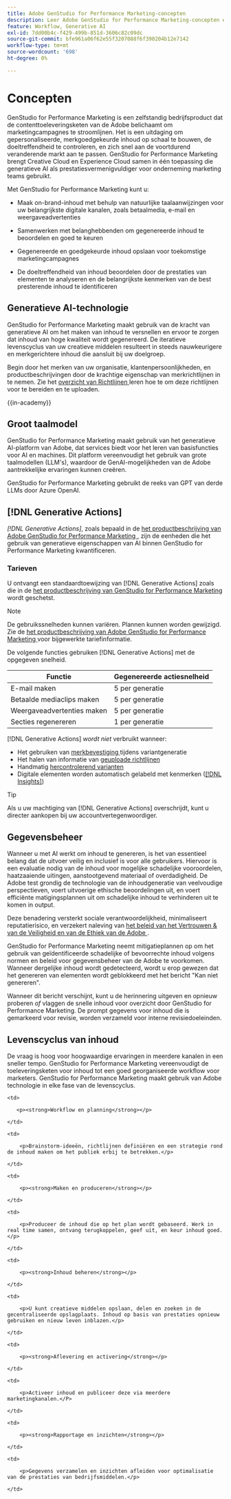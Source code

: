 ```yaml
---
title: Adobe GenStudio for Performance Marketing-concepten
description: Leer Adobe GenStudio for Performance Marketing-concepten en -terminologie.
feature: Workflow, Generative AI
exl-id: 7dd00b4c-f429-499b-851d-3606c82c09dc
source-git-commit: bfe961a06f62e55f3207088f6f390204b12e7142
workflow-type: tm+mt
source-wordcount: '698'
ht-degree: 0%

---
```


# Concepten

GenStudio for Performance Marketing is een zelfstandig bedrijfsproduct dat de contenttoeleveringsketen van de Adobe belichaamt om marketingcampagnes te stroomlijnen. Het is een uitdaging om gepersonaliseerde, merkgoedgekeurde inhoud op schaal te bouwen, de doeltreffendheid te controleren, en zich snel aan de voortdurend veranderende markt aan te passen. GenStudio for Performance Marketing brengt Creative Cloud en Experience Cloud samen in één toepassing die generatieve AI als prestatiesvermenigvuldiger voor onderneming marketing teams gebruikt.

Met GenStudio for Performance Marketing kunt u:

* Maak on-brand-inhoud met behulp van natuurlijke taalaanwijzingen voor uw belangrijkste digitale kanalen, zoals betaalmedia, e-mail en weergaveadvertenties

* Samenwerken met belanghebbenden om gegenereerde inhoud te beoordelen en goed te keuren
* Gegenereerde en goedgekeurde inhoud opslaan voor toekomstige marketingcampagnes
* De doeltreffendheid van inhoud beoordelen door de prestaties van elementen te analyseren en de belangrijkste kenmerken van de best presterende inhoud te identificeren

## Generatieve AI-technologie

GenStudio for Performance Marketing maakt gebruik van de kracht van generatieve AI om het maken van inhoud te versnellen en ervoor te zorgen dat inhoud van hoge kwaliteit wordt gegenereerd. De iteratieve levenscyclus van uw creatieve middelen resulteert in steeds nauwkeurigere en merkgerichtere inhoud die aansluit bij uw doelgroep.

Begin door het merken van uw organisatie, klantenpersoonlijkheden, en productbeschrijvingen door de krachtige eigenschap van merkrichtlijnen in te nemen. Zie het [ overzicht van Richtlijnen ](../user-guide/guidelines/overview.md) leren hoe te om deze richtlijnen voor te bereiden en te uploaden.

{{in-academy}}

## Groot taalmodel

GenStudio for Performance Marketing maakt gebruik van het generatieve AI-platform van Adobe, dat services biedt voor het leren van basisfuncties voor AI en machines. Dit platform vereenvoudigt het gebruik van grote taalmodellen (LLM&#39;s), waardoor de GenAI-mogelijkheden van de Adobe aantrekkelijke ervaringen kunnen creëren.

GenStudio for Performance Marketing gebruikt de reeks van GPT van derde LLMs door Azure OpenAI.<!-- Claude, and Gemini models. -->

## [!DNL Generative Actions]

_[!DNL Generative Actions]_, zoals bepaald in de [ het productbeschrijving van Adobe GenStudio for Performance Marketing ](https://helpx.adobe.com/legal/product-descriptions/adobe-genstudio-for-performance-marketing---product-description.html), zijn de eenheden die het gebruik van generatieve eigenschappen van AI binnen GenStudio for Performance Marketing kwantificeren.

<!-- Add example about usage mode?
Where users check how many generative actions they have left
How they re-up their genactions
If genactions roll over month to month or not -->

### Tarieven

U ontvangt een standaardtoewijzing van [!DNL Generative Actions] zoals die in de [ het productbeschrijving van GenStudio for Performance Marketing ](https://helpx.adobe.com/legal/product-descriptions/adobe-genstudio-for-performance-marketing---product-description.html) wordt geschetst.

>[!NOTE]
>
>De gebruikssnelheden kunnen variëren. Plannen kunnen worden gewijzigd. Zie de [ het productbeschrijving van Adobe GenStudio for Performance Marketing ](https://helpx.adobe.com/legal/product-descriptions/adobe-genstudio-for-performance-marketing---product-description.html) voor bijgewerkte tariefinformatie.

De volgende functies gebruiken [!DNL Generative Actions] met de opgegeven snelheid.

| Functie | Gegenereerde actiesnelheid |
| -----------------------  | ------------------ |
| E-mail maken | 5 per generatie |
| Betaalde mediaclips maken | 5 per generatie |
| Weergaveadvertenties maken | 5 per generatie |
| Secties regenereren | 1 per generatie |

<!-- | Generate on-brand images | 1 per prompt  |
| Translation              | 1 per prompt  |
| Video: ADLS              | 1 per prompt  |
| Video: TTS + Avatar      | 1 per prompt  | -->

[!DNL Generative Actions] _wordt niet_ verbruikt wanneer:

* Het gebruiken van [ merkbevestiging ](/help/user-guide/guidelines/brand-validation.md) tijdens variantgeneratie
* Het halen van informatie van [ geuploade richtlijnen ](/help/user-guide/guidelines/add-guidelines.md)
* Handmatig [ hercontrolerend varianten ](/help/user-guide/guidelines/brand-validation.md#improve-brand-alignment)
* Digitale elementen worden automatisch gelabeld met kenmerken ([[!DNL Insights]](/help/user-guide/insights/overview.md))

>[!TIP]
>
>Als u uw machtiging van [!DNL Generative Actions] overschrijdt, kunt u directer aankopen bij uw accountvertegenwoordiger.

## Gegevensbeheer

Wanneer u met AI werkt om inhoud te genereren, is het van essentieel belang dat de uitvoer veilig en inclusief is voor alle gebruikers. Hiervoor is een evaluatie nodig van de inhoud voor mogelijke schadelijke vooroordelen, haatzaaiende uitingen, aanstootgevend materiaal of overdadigheid. De Adobe test grondig de technologie van de inhoudgeneratie van veelvoudige perspectieven, voert uitvoerige ethische beoordelingen uit, en voert efficiënte matigingsplannen uit om schadelijke inhoud te verhinderen uit te komen in output.

Deze benadering versterkt sociale verantwoordelijkheid, minimaliseert reputatierisico, en verzekert naleving van [ het beleid van het Vertrouwen &amp; van de Veiligheid en van de Ethiek van de Adobe ](https://www.adobe.com/content/dam/cc/en/ai-ethics/pdfs/Adobe-AI-Ethics-Principles.pdf).

GenStudio for Performance Marketing neemt mitigatieplannen op om het gebruik van geïdentificeerde schadelijke of bevoorrechte inhoud volgens normen en beleid voor gegevensbeheer van de Adobe te voorkomen. Wanneer dergelijke inhoud wordt gedetecteerd, wordt u erop gewezen dat het genereren van elementen wordt geblokkeerd met het bericht &quot;Kan niet genereren&quot;.

Wanneer dit bericht verschijnt, kunt u de herinnering uitgeven en opnieuw proberen _of_ vlaggen de snelle inhoud voor overzicht door GenStudio for Performance Marketing. De prompt gegevens voor inhoud die is gemarkeerd voor revisie, worden verzameld voor interne revisiedoeleinden.

## Levenscyclus van inhoud

De vraag is hoog voor hoogwaardige ervaringen in meerdere kanalen in een sneller tempo. GenStudio for Performance Marketing vereenvoudigt de toeleveringsketen voor inhoud tot een goed georganiseerde workflow voor marketers. GenStudio for Performance Marketing maakt gebruik van Adobe technologie in elke fase van de levenscyclus.

<table style="table-layout:auto">

<tr style="border: 0;">

    <td>

       <p><strong>Workflow en planning</strong></p>

    </td>

    <td>

        <p>Brainstorm-ideeën, richtlijnen definiëren en een strategie rond de inhoud maken om het publiek erbij te betrekken.</p>

    </td>

</tr>

<tr style="border: 0;">

    <td>

        <p><strong>Maken en produceren</strong></p>

    </td>

    <td>

        <p>Produceer de inhoud die op het plan wordt gebaseerd. Werk in real time samen, ontvang terugkoppelen, geef uit, en keur inhoud goed.</p>

    </td>

</tr>

<tr style="border: 0;">

    <td>

        <p><strong>Inhoud beheren</strong></p>

    </td>

    <td>

        <p>U kunt creatieve middelen opslaan, delen en zoeken in de gecentraliseerde opslagplaats. Inhoud op basis van prestaties opnieuw gebruiken en nieuw leven inblazen.</p>

    </td>

</tr>

<tr style="border: 0;">

    <td>

        <p><strong>Aflevering en activering</strong></p>

    </td>

    <td>

        <p>Activeer inhoud en publiceer deze via meerdere marketingkanalen.</P>

    </td>

</tr>

<tr style="border: 0;">

    <td>

        <p><strong>Rapportage en inzichten</strong></p>

    </td>

    <td>

        <p>Gegevens verzamelen en inzichten afleiden voor optimalisatie van de prestaties van bedrijfsmiddelen.</p>

    </td>

</tr>

</table>
